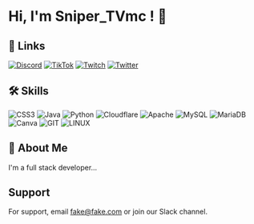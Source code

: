 
# Hi, I'm Sniper_TVmc ! 👋
## 🔗 Links
[![Discord](https://img.shields.io/badge/Discord-%237289DA.svg?logo=discord&logoColor=white)](https://discord.gg/fSzK79TAYf) [![TikTok](https://img.shields.io/badge/TikTok-%23000000.svg?logo=TikTok&logoColor=white)](https://tiktok.com/@@sniper_tvmc) [![Twitch](https://img.shields.io/badge/Twitch-%239146FF.svg?logo=Twitch&logoColor=white)](https://twitch.tv/sniper_tvmc) [![Twitter](https://img.shields.io/badge/Twitter-%231DA1F2.svg?logo=Twitter&logoColor=white)](https://twitter.com/Sniper_TVmc)
## 🛠 Skills
![CSS3](https://img.shields.io/badge/css3-%231572B6.svg?style=for-the-badge&logo=css3&logoColor=white) ![Java](https://img.shields.io/badge/java-%23ED8B00.svg?style=for-the-badge&logo=java&logoColor=white) ![Python](https://img.shields.io/badge/python-3670A0?style=for-the-badge&logo=python&logoColor=ffdd54) ![Cloudflare](https://img.shields.io/badge/Cloudflare-F38020?style=for-the-badge&logo=Cloudflare&logoColor=white) ![Apache](https://img.shields.io/badge/apache-%23D42029.svg?style=for-the-badge&logo=apache&logoColor=white) ![MySQL](https://img.shields.io/badge/mysql-%2300f.svg?style=for-the-badge&logo=mysql&logoColor=white) ![MariaDB](https://img.shields.io/badge/MariaDB-003545?style=for-the-badge&logo=mariadb&logoColor=white) ![Canva](https://img.shields.io/badge/Canva-%2300C4CC.svg?style=for-the-badge&logo=Canva&logoColor=white) ![GIT](https://img.shields.io/badge/Git-fc6d26?style=for-the-badge&logo=git&logoColor=white) ![LINUX](https://img.shields.io/badge/Linux-FCC624?style=for-the-badge&logo=linux&logoColor=black)
## 🚀 About Me
I'm a full stack developer...


## Support

For support, email fake@fake.com or join our Slack channel.
